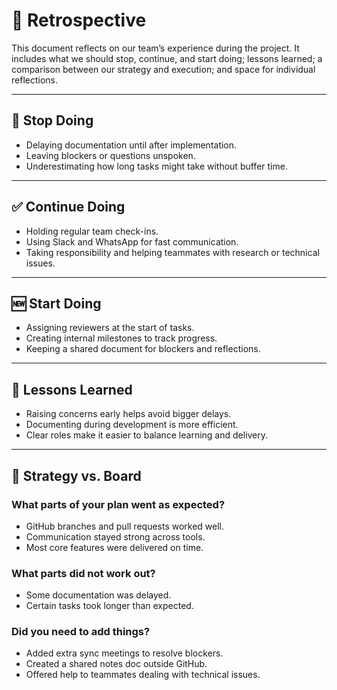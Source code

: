 # 🔄 Retrospective

This document reflects on our team’s experience during the project. It includes
what we should stop, continue, and start doing; lessons learned; a comparison
between our strategy and execution; and space for individual reflections.

---

## 🛑 Stop Doing

- Delaying documentation until after implementation.  
- Leaving blockers or questions unspoken.  
- Underestimating how long tasks might take without buffer time.  

---

## ✅ Continue Doing

- Holding regular team check-ins.  
- Using Slack and WhatsApp for fast communication.  
- Taking responsibility and helping teammates with research or technical
  issues.  

---

## 🆕 Start Doing

- Assigning reviewers at the start of tasks.  
- Creating internal milestones to track progress.  
- Keeping a shared document for blockers and reflections.  

---

## 🌱 Lessons Learned

- Raising concerns early helps avoid bigger delays.  
- Documenting during development is more efficient.  
- Clear roles make it easier to balance learning and delivery.  

---

## 🎯 Strategy vs. Board

### What parts of your plan went as expected?

- GitHub branches and pull requests worked well.  
- Communication stayed strong across tools.  
- Most core features were delivered on time.  

### What parts did not work out?

- Some documentation was delayed.  
- Certain tasks took longer than expected.  

### Did you need to add things?

- Added extra sync meetings to resolve blockers.  
- Created a shared notes doc outside GitHub.  
- Offered help to teammates dealing with technical issues.
